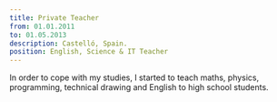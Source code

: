 ```yaml
---
title: Private Teacher
from: 01.01.2011
to: 01.05.2013
description: Castelló, Spain.
position: English, Science & IT Teacher
---
```

In order to cope with my studies, I started to teach maths, physics, programming, technical drawing and English to high school students.
